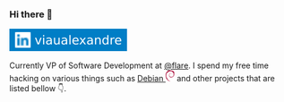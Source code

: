 ### Hi there 👋

[![LinkedIn Badge](https://github.com/aviau/aviau/raw/main/assets/badges/linkedin.svg)](https://www.linkedin.com/in/viaualexandre/)
<!-- ![Email Badge](https://github.com/aviau/aviau/raw/main/assets/badges/email.svg) -->

Currently VP of Software Development at [@flare](https://flare.io/). I spend my free time hacking on various things such as
<a href="https://debian.org/">Debian <img src="https://github.com/aviau/aviau/raw/main/assets/badges/debian.svg" height="20px"/></a>
and other projects that are listed bellow 👇.


[//]: # (Image References)
[debian]: https://github.com/aviau/aviau/raw/main/assets/badges/debian.svg
